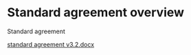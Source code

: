 # Standard agreement overview

Standard agreement

[standard agreement v3.2.docx](https://github.com/mez-FMDA/mez-fmda.github.io/blob/main/docs/Market_Facilitator/Rules_Development/FMR_Standard_Agreement/ena--standard-agreement-v3.2---25.04.24%20(1).docx)
